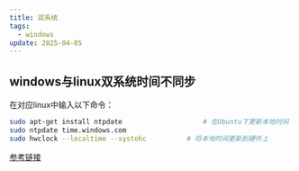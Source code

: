 ```yaml
---
title: 双系统
tags:
  - windows
update: 2025-04-05
---
```

## windows与linux双系统时间不同步
在对应linux中输入以下命令：
```bash
sudo apt-get install ntpdate					# 在Ubuntu下更新本地时间
sudo ntpdate time.windows.com
sudo hwclock --localtime --systohc			# 将本地时间更新到硬件上
```
[参考链接](https://www.cnblogs.com/xiaotong-sun/p/16138941.html)